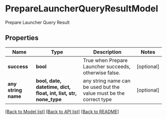 # PrepareLauncherQueryResultModel

Prepare Launcher Query Result

## Properties
Name | Type | Description | Notes
------------ | ------------- | ------------- | -------------
**success** | **bool** | True when Prepare Launcher succeeds, otherwise false. | [optional] 
**any string name** | **bool, date, datetime, dict, float, int, list, str, none_type** | any string name can be used but the value must be the correct type | [optional]

[[Back to Model list]](../README.md#documentation-for-models) [[Back to API list]](../README.md#documentation-for-api-endpoints) [[Back to README]](../README.md)


